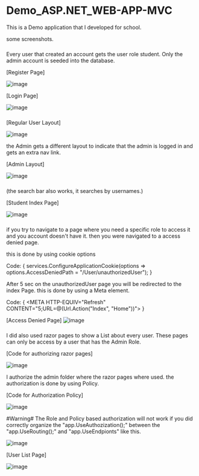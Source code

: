 # Demo_ASP.NET_WEB-APP-MVC

This is a Demo application that I developed for school.


some screenshots.


###
Every user that created an account gets the user role student.
Only the admin account is seeded into the database.

[Register Page]

![image](https://user-images.githubusercontent.com/48015605/128919484-d2019841-7f70-4c1e-b082-f8a5849ccf23.png)

[Login Page]

![image](https://user-images.githubusercontent.com/48015605/128918943-0c69c462-89fc-4157-9c2a-859ff70540f3.png)


###

[Regular User Layout]

![image](https://user-images.githubusercontent.com/48015605/128920095-6269d35e-5cbb-4a57-aaa1-fca47ada5d52.png)

the Admin gets a different layout to indicate that the admin is logged in and gets an extra nav link.

[Admin Layout]

![image](https://user-images.githubusercontent.com/48015605/128920303-bd112225-9d21-493a-a74e-3cd8a09540a6.png)


###

(the search bar also works, it searches by usernames.)

[Student Index Page]

![image](https://user-images.githubusercontent.com/48015605/128920913-47f4cbc1-a22b-4bfd-915c-c76a81b25a97.png)


###
if you try to navigate to a page where you need a specific role to access it and you account doesn't have it. then you were navigated to a access denied page.

this is done by using cookie options


Code:
{
  services.ConfigureApplicationCookie(options => options.AccessDeniedPath = "/User/unauthorizedUser");
}

After 5 sec on the unauthorizedUser page you will be redirected to the index Page.
this is done by using a Meta element.

Code: {
  <META HTTP-EQUIV="Refresh" CONTENT="5;URL=@(Url.Action("Index", "Home"))">
  }
  
[Access Denied Page]
  ![image](https://user-images.githubusercontent.com/48015605/128921024-2da588af-33af-4fad-99ae-979754e4f34d.png)


###

I did also used razor pages to show a List about every user. These pages can only be access by a user that has the Admin Role.

[Code for authorizing razor pages]
  
  ![image](https://user-images.githubusercontent.com/48015605/128927750-bd38411b-1394-4228-92fd-cfe26b6e5e63.png)

I authorize the admin folder where the razor pages where used. the authorization is done by using Policy.

[Code for Authorization Policy]
  
  ![image](https://user-images.githubusercontent.com/48015605/128928279-cc6de5c6-e3c2-4f36-874b-d5d4795e659d.png)

#Warning#
  The Role and Policy based authorization will not work if you did correctly organize the "app.UseAuthozization();" between the "app.UseRouting();" and "app.UseEndpionts"
  like this.
  
  ![image](https://user-images.githubusercontent.com/48015605/128928496-2c66990c-8da7-497e-a84b-264057ec8e4f.png)


 [User List Page]
  
 ![image](https://user-images.githubusercontent.com/48015605/128927127-5f387f87-ad0a-4360-a449-489ee78c3129.png)






